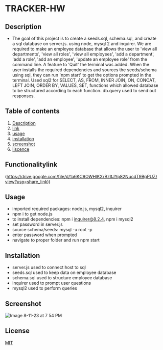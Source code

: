 # TRACKER-HW


## Description

- The goal of this project is to create a seeds.sql, schema.sql, and create a sql database on server.js.  using node, mysql 2 and inquirer. We are required to make an employee database that allows the user to 
                 'view all departments',
                 'view all roles',
                  'view all employees',
                   'add a department',
                    'add a role',
                     'add an employee',
                      'update an employee role'  from the command line.
 A feature to 'Quit' the terminal was added. When the user installs the required dependencies and sources the seeds/schema using sql, they can run 'npm start' to get the options prompted in the terminal. Used sql2 for SELECT, AS, FROM, INNER JOIN, ON, CONCAT, LEFT JOIN, ORDER BY, VALUES, SET, functions which allowed database to be structured according to each function. db.query used to send out responses.

## Table of contents

1. [ Description ](#Description)
2. [ link ](#Functionalitylink)
3. [ usage ](#Usage)
4. [ installation ](#Installation)
5. [ screenshot ](#Screenshot)
6. [ liscence ](#License)

## Functionalitylink



(https://drive.google.com/file/d/1a6KC9OWHlKXrBzItJYp82NucdT9BgPUZ/view?usp=share_link))



## Usage
 - imported required packages: node.js, mysql2, inquirer
 - npm i to get node.js
 - to install dependencies: npm i inquirer@8.2.4, npm i mysql2
 - set password in server.js
 - source schema/seeds: mysql -u root -p
 - enter password when prompted
 - navigate to proper folder and run npm start
   

## Installation 
- server.js used to connect host to sql 
- seeds.sql used to keep data on employee database 
- schema.sql used to structure employee database
- inquirer used to prompt user questions
- mysql2 used to perform queries



## Screenshot 


 
![Image 8-11-23 at 7 54 PM](https://github.com/elixit/Tracker-hw/assets/63372291/64010f5c-0004-41e3-b3f5-d7865f213a75)


## License

[MIT](https://choosealicense.com/licenses/mit/)

